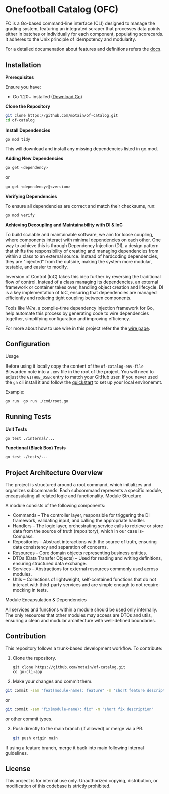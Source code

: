 # Onefootball Catalog (OFC)

FC is a Go-based command-line interface (CLI) designed to manage the grading system, featuring an integrated scraper that processes data points either in batches or individually for each component, populating scorecards. It adheres to the Unix principle of idempotency and modularity.

For a detailed documenation about features and definitions refers the [docs](./docs/index.md).

## Installation

**Prerequisites**

Ensure you have:

 - Go 1.20+ installed ([Download Go](https://go.dev/dl/))

**Clone the Repository**

```bash
git clone https://github.com/motain/of-catalog.git
cd of-catalog
```

**Install Dependencies**

```bash
go mod tidy
```
This will download and install any missing dependencies listed in go.mod.

**Adding New Dependencies**

```bash
go get <dependency>
```
or
```bash
go get <dependency>@<version>
```

**Verifying Dependencies**

To ensure all dependencies are correct and match their checksums, run:

```bash
go mod verify
```

**Achieving Decoupling and Maintainability with DI & IoC**

To build scalable and maintainable software, we aim for loose coupling, where components interact with minimal dependencies on each other. One way to achieve this is through Dependency Injection (DI), a design pattern that shifts the responsibility of creating and managing dependencies from within a class to an external source. Instead of hardcoding dependencies, they are "injected" from the outside, making the system more modular, testable, and easier to modify.

Inversion of Control (IoC) takes this idea further by reversing the traditional flow of control. Instead of a class managing its dependencies, an external framework or container takes over, handling object creation and lifecycle. DI is a key implementation of IoC, ensuring that dependencies are managed efficiently and reducing tight coupling between components.

Tools like _Wire_, a compile-time dependency injection framework for Go, help automate this process by generating code to wire dependencies together, simplifying configuration and improving efficiency.

For more about how to use wire in this project refer the the [wire page](./docs/wire.md).

## Configuration

Usage

Before using it locally copy the content of the `of-catalog-env-file` Bitwarden note into a `.env` file in the root of the project.
You will need to adjust the `GITHUB_USER` entry to match your GitHub user. If you never used the `gh` cli install it and follow the [quickstart](https://docs.github.com/en/github-cli/github-cli/quickstart) to set up your local environemnt.

Example:

```bash
go run  go run ./cmd/root.go
```

## Running Tests

**Unit Tests**

```bash
go test ./internal/...
```

**Functional (Black Box) Tests**

```bash
go test ./tests/...
```

## Project Architecture Overview

The project is structured around a root command, which initializes and organizes subcommands. Each subcommand represents a specific module, encapsulating all related logic and functionality.
Module Structure

A module consists of the following components:

- Commands – The controller layer, responsible for triggering the DI framework, validating input, and calling the appropriate handler.
- Handlers – The logic layer, orchestrating service calls to retrieve or store data from the source of truth (repository), which in our case is- Compass.
- Repositories – Abstract interactions with the source of truth, ensuring data consistency and separation of concerns.
- Resources – Core domain objects representing business entities.
- DTOs (Data Transfer Objects) – Used for reading and writing definitions, ensuring structured data exchange.
- Services – Abstractions for external resources commonly used across modules.
- Utils – Collections of lightweight, self-contained functions that do not interact with third-party services and are simple enough to not require- mocking in tests.

Module Encapsulation & Dependencies

All services and functions within a module should be used only internally. The only resources that other modules may access are DTOs and utils, ensuring a clean and modular architecture with well-defined boundaries.


## Contribution

This repository follows a trunk-based development workflow. To contribute:

1. Clone the repository.

    ```
    git clone https://github.com/motain/of-catalog.git
    cd go-cli-app
    ```

2. Make your changes and commit them.

  ```bash
  git commit -sam "feat(module-name): feature" -m 'short feature description'
  ```

  or

  ```bash
  git commit -sam "fix(module-name): fix" -m 'short fix description'
  ```

  or other commit types.

3. Push directly to the main branch (if allowed) or merge via a PR.

    ```bash
    git push origin main
    ```

If using a feature branch, merge it back into main following internal guidelines.

## License

This project is for internal use only. Unauthorized copying, distribution, or modification of this codebase is strictly prohibited.
